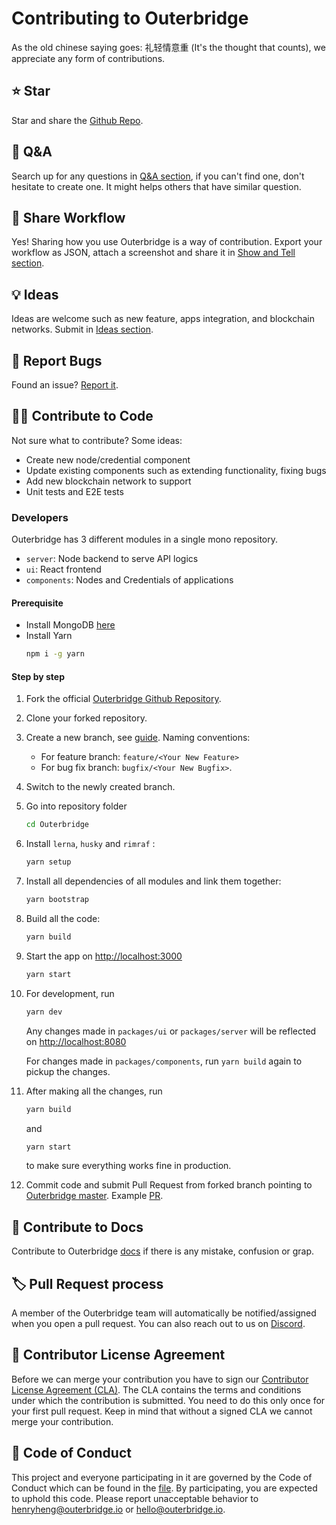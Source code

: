 <!-- markdownlint-disable MD030 -->

# Contributing to Outerbridge

As the old chinese saying goes: 礼轻情意重 (It's the thought that counts), we appreciate any form of contributions.

## ⭐ Star

Star and share the [Github Repo](https://github.com/Outerbridgeio/Outerbridge).

## 🙋 Q&A

Search up for any questions in [Q&A section](https://github.com/Outerbridgeio/Outerbridge/discussions/categories/q-a), if you can't find one, don't hesitate to create one. It might helps others that have similar question.

## 🙌 Share Workflow

Yes! Sharing how you use Outerbridge is a way of contribution. Export your workflow as JSON, attach a screenshot and share it in [Show and Tell section](https://github.com/Outerbridgeio/Outerbridge/discussions/categories/show-and-tell).

## 💡 Ideas

Ideas are welcome such as new feature, apps integration, and blockchain networks. Submit in [Ideas section](https://github.com/Outerbridgeio/Outerbridge/discussions/categories/ideas).

## 🐞 Report Bugs

Found an issue? [Report it](https://github.com/Outerbridgeio/Outerbridge/issues/new/choose).

## 👨‍💻 Contribute to Code

Not sure what to contribute? Some ideas:

-   Create new node/credential component
-   Update existing components such as extending functionality, fixing bugs
-   Add new blockchain network to support
-   Unit tests and E2E tests

### Developers

Outerbridge has 3 different modules in a single mono repository.

-   `server`: Node backend to serve API logics
-   `ui`: React frontend
-   `components`: Nodes and Credentials of applications

#### Prerequisite

-   Install MongoDB [here](https://www.mongodb.com/try/download/community?tck=docs_server)
-   Install Yarn
    ```bash
    npm i -g yarn
    ```

#### Step by step

1. Fork the official [Outerbridge Github Repository](https://github.com/Outerbridgeio/Outerbridge).

2. Clone your forked repository.

3. Create a new branch, see [guide](https://docs.github.com/en/pull-requests/collaborating-with-pull-requests/proposing-changes-to-your-work-with-pull-requests/creating-and-deleting-branches-within-your-repository). Naming conventions:

    - For feature branch: `feature/<Your New Feature>`
    - For bug fix branch: `bugfix/<Your New Bugfix>`.

4. Switch to the newly created branch.

5. Go into repository folder

    ```bash
    cd Outerbridge
    ```

6. Install `lerna`, `husky` and `rimraf` :

    ```bash
    yarn setup
    ```

7. Install all dependencies of all modules and link them together:

    ```bash
    yarn bootstrap
    ```

8. Build all the code:

    ```bash
    yarn build
    ```

9. Start the app on [http://localhost:3000](http://localhost:3000)

    ```bash
    yarn start
    ```

10. For development, run

    ```bash
    yarn dev
    ```

    Any changes made in `packages/ui` or `packages/server` will be reflected on [http://localhost:8080](http://localhost:8080)

    For changes made in `packages/components`, run `yarn build` again to pickup the changes.

11. After making all the changes, run

    ```bash
    yarn build
    ```

    and

    ```bash
    yarn start
    ```

    to make sure everything works fine in production.

12. Commit code and submit Pull Request from forked branch pointing to [Outerbridge master](https://github.com/Outerbridgeio/Outerbridge/tree/master). Example [PR](https://github.com/Outerbridgeio/Outerbridge/pull/50).

## 📖 Contribute to Docs

Contribute to Outerbridge [docs](https://github.com/Outerbridgeio/outerbridge-docs) if there is any mistake, confusion or grap.

## 🏷️ Pull Request process

A member of the Outerbridge team will automatically be notified/assigned when you open a pull request. You can also reach out to us on [Discord](https://discord.gg/Y9VE4ykPDJ).

## 📃 Contributor License Agreement

Before we can merge your contribution you have to sign our [Contributor License Agreement (CLA)](https://cla-assistant.io/OuterbridgeIO/Outerbridge). The CLA contains the terms and conditions under which the contribution is submitted. You need to do this only once for your first pull request. Keep in mind that without a signed CLA we cannot merge your contribution.

## 📜 Code of Conduct

This project and everyone participating in it are governed by the Code of Conduct which can be found in the [file](CODE_OF_CONDUCT.md). By participating, you are expected to uphold this code. Please report unacceptable behavior to henryheng@outerbridge.io or hello@outerbridge.io.
